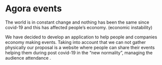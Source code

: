 # Agora events

The world is in constant change and nothing has been the same since covid-19 and this has affected people’s economy. (economic instability)

We have decided to develop an application to help people and companies economy making events.
Taking into account that we can not gather physically our proposal is a website where people can share their events helping them during post covid-19 in the “new normality”, managing the audience attendance .

